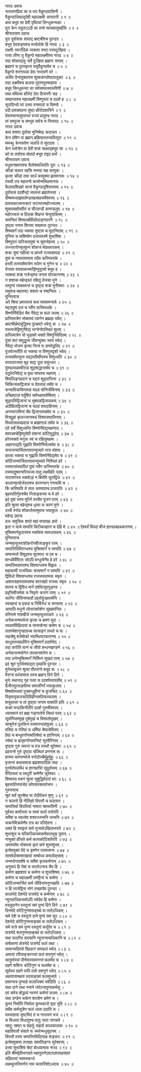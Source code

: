 नारद उवाच  
नारायणप्रिया सा च परा वैकुण्ठवासिनी ।  
वैकुण्ठाधिष्ठातृदेवी महालक्ष्मीः सनातनी ॥ १ ॥  
कथं बभूव सा देवी पृथिव्यां सिन्धुकन्यका ।  
पुरा केन स्तुताऽऽदौ सा तन्मे व्याख्यातुमर्हसि ॥ २ ॥  
श्रीनारायण उवाच  
पुरा दुर्वाससः शापाद्‌ भ्रष्टश्रीश्च पुरन्दरः ।  
बभूव देवसङ्‌घश्च मर्त्यलोके हि नारद ॥ ३ ॥  
लक्ष्मीः स्वर्गादिकं त्यक्त्वा रुष्टा परमदुःखिता ।  
गत्वा लीना तु वैकुण्ठे महालक्ष्मीश्च नारद ॥ ४ ॥  
तदा शोकाद्ययुः सर्वे दुःखिता ब्रह्मणः सभाम् ।  
ब्रह्माणं च पुरस्कृत्य ययुर्वैकुण्ठमेव च ॥ ५ ॥  
वैकुण्ठे शरणापन्ना देवा नारायणे परे ।  
अतीव दैन्ययुक्ताश्च शुष्ककण्ठोष्ठतालुकाः ॥ ६ ॥  
तदा लक्ष्मीश्च कलया पुराणपुरुषाज्ञया ।  
बभूव सिन्धुकन्या सा सर्वसम्पत्स्वरूपिणी ॥ ७ ॥  
तथा मथित्वा क्षीरोदं देवा दैत्यगणैः सह ।  
सम्प्राप्ताश्च महालक्ष्मीं विष्णुस्तां च ददर्श ह ॥ ८ ॥  
सुरादिभ्यो वरं दत्त्वा वनमालां च विष्णवे ।  
ददौ प्रसन्नवदना तुष्टा क्षीरोदशायिने ॥ ९ ॥  
देवाश्चाप्यसुरग्रस्तं राज्यं प्रापुश्च नारद ।  
तां सम्पूज्य च सम्भूय सर्वत्र च निरापदः ॥ १० ॥  
नारद उवाच  
कथं शशाप दुर्वासा मुनिश्रेष्ठः कदाचन ।  
केन दोषेण वा ब्रह्मन् ब्रह्मिष्ठस्तत्त्ववित्पुरा ॥ ११ ॥  
ममन्थुः केनरूपेण जलधिं ते सुरादयः ।  
केन स्तोत्रेण वा देवी शक्रं साक्षाद्‌बभूव सा ॥ १२ ॥  
को वा तयोश्च संवादो बभूव तद्वद प्रभो ।  
श्रीनारायण उवाच  
मधुपानप्रमत्तश्च त्रैलोक्याधिपतिः पुरा ॥ १३ ॥  
क्रीडां चकार रहसि रम्भया सह कामुकः ।  
कृत्वा क्रीडां तया सार्धं कामुक्या हृतमानसः ॥ १४ ॥  
तस्थौ तत्र महारण्ये कामोन्मथितमानसः ।  
कैलासशिखरे यान्तं वैकुण्ठादृषिसत्तमम् ॥ १५ ॥  
दुर्वाससं ददर्शेन्द्रो ज्वलन्तं ब्रह्मतेजसा ।  
ग्रीष्ममध्याह्नमार्तण्डसहस्रप्रभमीश्वरम् ॥ १६ ॥  
प्रतप्तकाञ्चनाकारं जटाभारमहोज्ज्वलम् ।  
शुक्लयज्ञोपवीतं च चीरदण्डौ कमण्डलुम् ॥ १७ ॥  
महोज्ज्वलं च तिलकं बिभ्रन्तं चेन्दुसन्निभम् ।  
समन्वितं शिष्यलक्षैर्वेदवेदाङ्‌गपारगैः ॥ १८ ॥  
दृष्ट्वा ननाम शिरसा सम्प्रमत्तः पुरन्दरः ।  
शिष्यवर्गं तदा भक्त्या तुष्टाव च मुदान्वितम् ॥ १९ ॥  
मुनिना च सशिष्येण दत्तास्तस्मै शुभाशिषः ।  
विष्णुदत्तं पारिजातपुष्पं च सुमनोहरम् ॥ २० ॥  
तज्जरारोगमृत्युघ्नं शोकजं मोक्षकारकम् ।  
शक्रः पुष्पं गहीत्वा च प्रमत्तो राज्यसम्पदा ॥ २१ ॥  
पुष्पं स न्यस्तयामास तदैव करिमस्तके ।  
हस्ती तत्स्पर्शमात्रेण रूपेण च गुणेन च ॥ २२ ॥  
तेजसा वयसाकस्माद्विष्णुतुल्यो बभूव ह ।  
त्यक्त्वा शक्रं गजेन्द्रश्च जगाम घोरकाननम् ॥ २३ ॥  
न शशाक महेन्द्रस्तं रक्षितुं तेजसा मुने ।  
तत्पुण्यं त्यक्तवन्तं च दृष्ट्वा शक्रं मुनीश्वरः ॥ २४ ॥  
तमुवाच महारुष्टः शशाप च रुषान्वितः ।  
मुनिरुवाच  
अरे श्रिया प्रमत्तस्त्वं कथं मामवमन्यसे ॥ २५ ॥  
मद्दत्तपुष्पं दत्तं च गर्वेण करिमस्तके ।  
विष्णोर्निवेदितं चैव नैवेद्यं वा फलं जलम् ॥ २६ ॥  
प्राप्तिमात्रेण भोक्तव्यं त्यागेन ब्रह्महा भवेत् ।  
भ्रष्टश्रीर्भ्रष्टबुद्धिश्च पुरभ्रष्टो भवेत्तु सः ॥ २७ ॥  
यस्त्यजेद्विष्णुनैवेद्यं भाग्येनोपस्थितं शुभम् ।  
प्राप्तिमात्रेण यो भुङ्‌क्ते भक्तो विष्णुनिवेदितम् ॥ २८ ॥  
पुंसां शतं समुद्धृत्य जीवन्मुक्तः स्वयं भवेत् ।  
नैवेद्यं भोजनं कृत्वा नित्यं यः प्रणमेद्धरिम् ॥ २९ ॥  
पूजयेत्स्तौति वा भक्त्या स विष्णुसदृशो भवेत् ।  
तत्स्पर्शवायुना सद्यस्तीर्थौघश्च विशुध्यति ॥ ३० ॥  
तत्पादरजसा मूढ सद्यः पूता वसुन्धरा ।  
पुंश्चल्यन्नमवीरान्नं शूद्रश्राद्धान्तमेव च ॥ ३१ ॥  
यद्धरेरनिवेद्यं च वृथा मांसस्य भक्षणम् ।  
शिवलिङ्‌गप्रदानं च यद्दत्तं शूद्रयाजिना ॥ ३२ ॥  
चिकित्सकद्विजान्नं च देवलान्नं तथैव च ।  
कन्याविक्रयिणामन्नं यदन्नं योनिजीविनाम् ॥ ३३ ॥  
उच्छिष्टान्नं पर्युषितं सर्वभक्षावशेषितम् ।  
शूद्रापतिद्विजानां च भूषवाहद्विजान्नकम् ॥ ३४ ॥  
अदीक्षितद्विजानां च यदन्नं शवदाहिनाम् ।  
अगम्यागामिनां चैव द्विजानामन्नमेव च ॥ ३५ ॥  
मित्रद्रुहां कृतज्जानामन्नं विश्वासघातिनाम् ।  
मिथ्यासाक्ष्यप्रदान्नं च ब्राह्मणान्नं तथैव च ॥ ३६ ॥  
एते सर्वे विशुध्यन्ति विष्णोनैवेद्यभक्षणात् ।  
श्वपचश्चेद्विष्णुसेवी वंशानां कोटिमुद्धरेत् ॥ ३७ ॥  
हरेरभक्तो मनुजः स्वं च रक्षितुमक्षमः ।  
अज्ञानाद्यदि गृह्णाति विष्णोर्निर्माल्यमेव च ॥ ३८ ॥  
सप्तजन्मार्जितात्पापान्मुच्यते नात्र संशयः ।  
ज्ञात्वा भक्त्या च गृह्णाति विष्णोनैवेद्यमेव च ॥ ३९ ॥  
कोटिजन्मार्जितात्पापान्मुच्यते निश्चितं हरे ।  
यस्मात्संस्थापितं पुष्पं गर्वेण करिमस्तके ॥ ४० ॥  
तस्माद्युष्मान्परित्यज्य यातु लक्ष्मीर्हरेः पदम् ।  
नारायणस्य भक्तोऽहं न बिभेमि सुराद्विधेः ॥ ४१ ॥  
कालान्मृत्योर्जरातश्च कानन्यान् गणयामि च ।  
किं करिष्यति ते तातः कश्यपश्च प्रजापतिः ॥ ४२ ॥  
बृहस्पतिर्गुरुश्चैव निःशङ्‌कस्य च मे हरे ।  
इदं पुष्पं यस्य मूर्ध्नि तस्यैव पूजनं परम् ॥ ४३ ॥  
इति श्रुत्वा महेन्द्रश्च धृत्वा स चरणं मुनेः ।  
उच्चै रुरोद शोकार्तस्तमुवाच भयाकुलः ॥ ४४ ॥  
महेन्द्र उवाच  
दत्तः समुचितः शापो मह्यं मायापहः प्रभो ।  
हृतां न याचे सम्पत्तिं किञ्चिज्ज्ञानं च देहि मे ॥ ४५ ॥
ऐश्वर्यं विपदां बीजं ज्ञानप्रच्छन्नकारणम् ।  
मुक्तिमार्गकुठारश्च भक्तेश्च व्यवधायकम् ॥ ४६ ॥  
मुनिरुवाच  
जन्ममृत्युजराशोकरोगबीजाङ्‌कुरं परम् ।  
सम्पत्तितिमिरान्धश्च मुक्तिमार्गं न पश्यति ॥ ४७ ॥  
सम्पन्मत्तो विमूढश्च सुरामत्तः स एव च ।  
बान्धवैर्वेष्टितः सोऽपि बन्धुत्वेनैव हे हरे ॥ ४८ ॥  
सम्पत्तिमदमत्तश्च विषयान्धश्च विह्वलः ।  
महाकामी राजसिकः सत्त्वमार्गं न पश्यति ॥ ४९ ॥  
द्विविधो विषयान्धश्च राजसस्तामसः स्मृतः ।  
अशास्त्रज्ञस्तामसश्च शास्त्रज्ञो राजसः स्मृतः ॥ ५० ॥  
शास्त्रं च द्विविधं मार्गं दर्शयेत्सुरपुङ्‌गव ।  
प्रवृत्तिबीजमेकं च निवृत्तेः कारणं परम् ॥ ५१ ॥  
चरन्ति जीविनश्चादौ प्रवृत्तेर्दुःखवर्त्मनि ।  
स्वच्छन्दं च प्रसन्नं च निर्विरोधं च सन्ततम् ॥ ५२ ॥  
आयाति मधुनो लोभात्क्लेशेन सुखमानितः ।  
परिणामे नाशबीजे जन्ममृत्युजराकरे ॥ ५३ ॥  
अनेकजन्मपर्यन्तं कृत्वा च भ्रमणं मुदा ।  
स्वकर्मविहितायां च नानायोन्यां क्रमेण च ॥ ५४ ॥  
ततश्चेशानुगहाग्रच्च सत्सङ्‌गं लभते च सः ।  
सहस्रेषु शतेष्वेको भवाब्धिपारकारणम् ॥ ५५ ॥  
साधुस्तत्त्वप्रदीपेन मुक्तिमार्गं प्रदर्शयेत् ।  
तदा करोति यत्नं च जीवो बन्धनखण्डने ॥ ५६ ॥  
अनेकजन्मयोगेन तपसानशनेन च ।  
तदा लभेन्मुक्तिमार्गं निर्विघ्नं सुखदं परम् ॥ ५७ ॥  
इदं श्रुतं गुरोर्वक्याद्यत् पृच्छसि पुरन्दर ।  
मुनेस्तद्वचनं श्रुत्वा वीतरागो बभूव सः ॥ ५८ ॥  
वैराग्यं वर्धयामास तस्य ब्रह्मन् दिने दिने ।  
मुनेः स्थानाद्‌ गृहं गत्वा स ददर्शामरावतीम् ॥ ५९ ॥  
दैत्यैरसुरसङ्‌घैश्च समाकीर्णां भयाकुलाम् ।  
विषमोपप्लवां पुत्रबन्धुहीनां च कुत्रचित् ॥ ६० ॥  
पितृमातृकलत्रादिविहीनामतिचञ्चलाम् ।  
शत्रुग्रस्तां च तां दृष्ट्वा जगाम वाक्पतिं प्रति ॥ ६१ ॥  
शक्रो मन्दाकिनीतीरे ददर्श गुरुमीश्वरम् ।  
ध्यायमानं परं ब्रह्म गङ्‌गातोये स्थितं परम् ॥ ६२ ॥  
सूर्याभिसम्मुखं पूर्वमुखं च विश्वतोमुखम् ।  
साश्रुनेत्रं पुलकिनं परमानन्दसंयुतम् ॥ ६३ ॥  
वरिष्ठं च गरिष्ठं च धर्मिष्ठं श्रेष्ठसेवितम् ।  
प्रेष्ठं च बन्धुवर्गाणामतिश्रेष्ठं च ज्ञानिनाम् ॥ ६४ ॥  
ज्येष्ठं च भ्रातृवर्गाणामनिष्टं सुरवैरिणाम् ।  
दृष्ट्वा गुरुं जपन्तं च तत्र तस्थौ सुरेश्वरः ॥ ६५ ॥  
प्रहरान्ते गुरुं दृष्ट्वा चोत्थितं प्रणनाम सः ।  
प्रणम्य चरणाम्भोजे रुरोदोच्चैर्मुहुर्मुहुः ॥ ६६ ॥  
वृत्तान्तं कथयामास ब्रह्मशापादिकं तथा ।  
पुनर्वरोपलब्धिं च ज्ञानप्राप्तिं सुदुर्लभाम् ॥ ६७ ॥  
वैरिग्रस्तां च स्वपुरीं क्रमेणैव सुरेश्वरः ।  
शिष्यस्य वचनं श्रुत्वा सुबुद्धिर्वदतां वरः ॥ ६८ ॥  
बृहस्पतिरुवाचेदं कोपसंरक्तलोचनः ।  
गुरुरुवाच  
श्रुतं सर्वं सुरश्रेष्ठ मा रोदीर्वचनं शृणु ॥ ६९ ॥  
न कातरो हि नीतिज्ञो विपत्तौ च कदाचन ।  
सम्पत्तिर्वा विपत्तिर्वा नश्वरा श्रमरूपिणी ॥ ७० ॥  
पूर्वस्य कर्मायत्ता च स्वयं कर्ता तयोरपि ।  
सर्वेषां च भवत्येव शश्वज्जन्मनि जन्मनि ॥ ७१ ॥  
चक्रनेमिक्रमेणैव तत्र का परिदेवना ।  
उक्तं हि स्वकृतं कर्म भुज्यतेऽखिलभारते ॥ ७२ ॥  
शुभाशुभं च यत्किञ्चित्स्वकर्मफलभुक् पुमान् ।  
नाभुक्तं क्षीयते कर्म कल्पकोटिशतैरपि ॥ ७३ ॥  
अवश्यमेव भोक्तव्यं कृतं कर्म शुभाशुभम् ।  
इत्येवमुक्तं वेदे च कृष्णेन परमात्मना ॥ ७४ ॥  
सामवेदोक्तशाखायां सम्बोध्य कमलोद्भवम् ।  
जन्मभोगावशेषे च सर्वेषां कृतकर्मणाम् ॥ ७५ ॥  
अनुरूपं हि तेषां च भारतेऽन्यत्र चैव हि ।  
कर्मणा ब्रह्मशापं च कर्मणा च शुभाशिषम् ॥ ७६ ॥  
कर्मणा च महालक्ष्मीं लभेद्दैन्यं च कर्मणा ।  
कोटिजन्मार्जितं कर्म जीविनामनुगच्छति ॥ ७७ ॥  
न हि त्यजेद्विना भोगं तच्छायेव पुरन्दर ।  
कालभेदे देशभेदे पात्रभेदे च कर्मणाम् ॥ ७८ ॥  
न्यूनताधिकभावोऽपि भवेदेव हि कर्मणा ।  
वस्तुदानेन वस्तूनां समं पुण्यं दिने दिने ॥ ७९ ॥  
दिनभेदे कोटिगुणमसङ्ख्यं वा ततोऽधिकम् ।  
समे देशे च वस्तूनां दाने पुण्यं समं सुर ॥ ८० ॥  
देशभेदे कोटिगुणमसङ्ख्यं वा ततोऽधिकम् ।  
समे पात्रे समं पुण्यं वस्तूनां कर्तुरेव च ॥ ८१ ॥  
पात्रभेदे शतगुणमसङ्ख्यं वा ततोऽधिकम् ।  
यथा फलन्ति सस्यानि न्यूनान्यप्यधिकानि च ॥ ८२ ॥  
कर्षकाणां क्षेत्रभेदे पात्रभेदे फलं तथा ।  
सामान्यदिवसे विप्रदानं समफलं भवेत् ॥ ८३ ॥  
अमायां रविसङ्क्रान्त्यां फलं शतगुणं भवेत् ।  
चातुर्मास्यां पौर्णमास्यामनन्तं फलमेव च ॥ ८४ ॥  
ग्रहणे शशिनः कोटिगुणं च फलमेव च ।  
सूर्यस्य ग्रहणे वापि ततो दशगुणं भवेत् ॥ ८५ ॥  
अक्षयायामक्षयं तदसङ्ख्यं फलमुच्यते ।  
एवमन्यत्र पुण्याहे फलाधिक्यं भवेदिति ॥ ८६ ॥  
यथा दाने तथा स्नाने जपेऽन्यपुण्यकर्मसु ।  
एवं सर्वत्र बोद्धव्यं नराणां कर्मणां फलम् ॥ ८७ ॥  
यथा दण्डेन चक्रेण शरावेण भ्रमेण च ।  
कुम्भं निर्माति निर्माता कुम्भकारो मृदा भुवि ॥ ८८ ॥  
तथैव कर्मसूत्रेण फलं धाता ददाति च ।  
यस्याज्ञया सृष्टमिदं तं च नारायणं भज ॥ ८९ ॥  
स विधाता विधातुश्च पातुः पाता जगत्त्रये ।  
स्रष्टुः स्रष्टा च संहर्तुः संहर्ता कालकालकः ॥ ९० ॥  
महाविपत्तौ संसारे यः स्मरेन्मधुसूदनम् ।  
विपत्तौ तस्य सम्पत्तिर्भवेदित्याह शङ्‌करः ॥ ९१ ॥  
इत्येवमुक्त्वा तत्त्वज्ञः समालिङ्‌ग्य सुरेश्वरम् ।  
दत्त्वा शुभाशिषं चेष्टं बोधयामास नारद ॥ ९२ ॥  
इति श्रीमद्देवीभागवते महापुराणेऽष्टादशसाहस्र्यां  
संहितायां नवमस्कन्धे  
लक्ष्म्युत्पत्तिवर्णनं नाम चत्वारिंशोऽध्यायः ॥ ४० ॥
